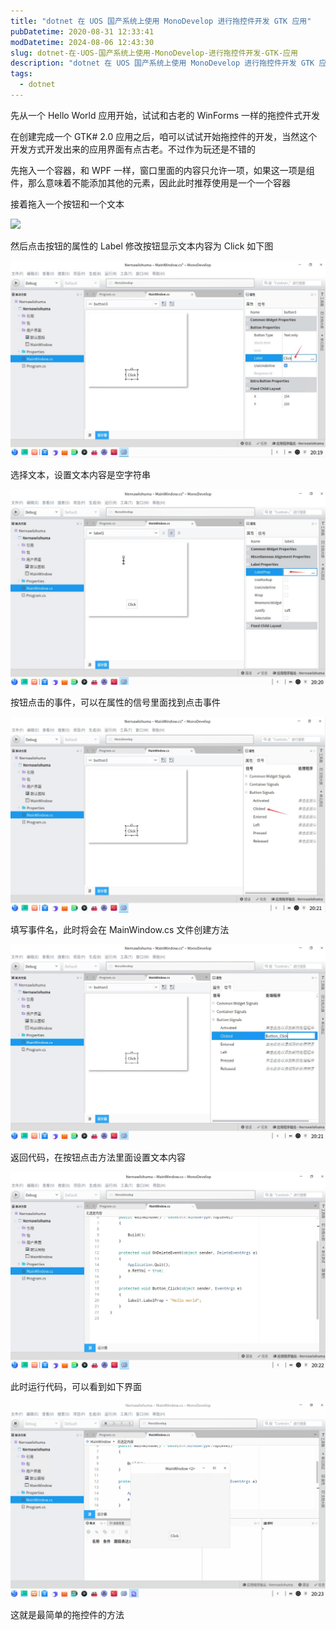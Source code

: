 ```yaml
---
title: "dotnet 在 UOS 国产系统上使用 MonoDevelop 进行拖控件开发 GTK 应用"
pubDatetime: 2020-08-31 12:33:41
modDatetime: 2024-08-06 12:43:30
slug: dotnet-在-UOS-国产系统上使用-MonoDevelop-进行拖控件开发-GTK-应用
description: "dotnet 在 UOS 国产系统上使用 MonoDevelop 进行拖控件开发 GTK 应用"
tags:
  - dotnet
---
```





先从一个 Hello World 应用开始，试试和古老的 WinForms 一样的拖控件式开发

<!--more-->


<!-- CreateTime:2020/8/31 20:33:41 -->



在创建完成一个 GTK# 2.0 应用之后，咱可以试试开始拖控件的开发，当然这个开发方式开发出来的应用界面有点古老。不过作为玩还是不错的

先拖入一个容器，和 WPF 一样，窗口里面的内容只允许一项，如果这一项是组件，那么意味着不能添加其他的元素，因此此时推荐使用是一个一个容器

接着拖入一个按钮和一个文本

<!-- ![](images/img-拖控件.gif) -->

![](https://i.loli.net/2020/08/31/szJaTSQ5lVwqCnP.gif)

然后点击按钮的属性的 Label 修改按钮显示文本内容为 Click 如下图

<!-- ![](images/img-dotnet 在 UOS 国产系统上使用 MonoDevelop 进行拖控件开发 GTK 应用0.png) -->

![](images/img-modify-95334547250a646d4be68c856f767e19.jpg)

选择文本，设置文本内容是空字符串

<!-- ![](images/img-dotnet 在 UOS 国产系统上使用 MonoDevelop 进行拖控件开发 GTK 应用1.png) -->

![](images/img-modify-955472d27744f45eb0a8aa44a2729909.jpg)

按钮点击的事件，可以在属性的信号里面找到点击事件

<!-- ![](images/img-dotnet 在 UOS 国产系统上使用 MonoDevelop 进行拖控件开发 GTK 应用2.png) -->

![](images/img-modify-6edf653500715ffa527c338db0c8a4c4.jpg)

填写事件名，此时将会在 MainWindow.cs 文件创建方法

<!-- ![](images/img-dotnet 在 UOS 国产系统上使用 MonoDevelop 进行拖控件开发 GTK 应用3.png) -->

![](images/img-modify-eb55fec41e9b9cffab63dbec7646f03f.jpg)

返回代码，在按钮点击方法里面设置文本内容

<!-- ![](images/img-dotnet 在 UOS 国产系统上使用 MonoDevelop 进行拖控件开发 GTK 应用4.png) -->

![](images/img-modify-46a3dda1d47431ff4d92beb810b7b1e0.jpg)

此时运行代码，可以看到如下界面

<!-- ![](images/img-点击按钮.gif) -->

![](images/img-modify-748b9fc7a943222758ea1646ef512c1f.gif)

这就是最简单的拖控件的方法

